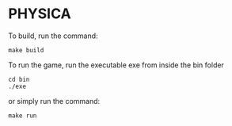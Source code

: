 PHYSICA
=======

To build, run the command:

    make build
	
To run the game, run the executable exe from inside the bin folder

    cd bin
    ./exe
    
or simply run the command:

    make run
